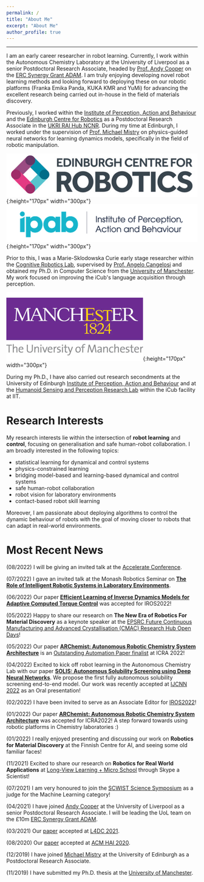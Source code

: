 ```yaml
---
permalink: /
title: "About Me"
excerpt: "About Me"
author_profile: true
---
```


------
I am an early career researcher in robot learning. Currently, I work within the Autonomous Chemistry Laboratory at the University of Liverpool as a senior Postdoctoral Research Associate, headed by [Prof. Andy Cooper](https://www.liverpool.ac.uk/chemistry/staff/andrew-cooper/) on the [ERC Synergy Grant ADAM](https://cordis.europa.eu/project/id/856405). I am truly enjoying developing novel robot learning methods and looking forward to deploying these on our robotic platforms (Franka Emika Panda, KUKA KMR and YuMi) for advancing the excellent research being carried out in-house in the field of materials discovery. 

Previously, I worked within the [Institute of Perception, Action and Behaviour](http://web.inf.ed.ac.uk/ipab) and the [Edinburgh Centre for Robotics](https://www.edinburgh-robotics.org/) as a Postdoctoral Research Associate in the [UKRI RAI Hub NCNR](https://www.ncnr.org.uk/). During my time at Edinburgh, I worked under the supervision of [Prof. Michael Mistry](https://homepages.inf.ed.ac.uk/mmistry/) on physics-guided neural networks for learning dynamics models, specifically in the field of robotic manipulation.  

![](/images/ecr.jpg){:height="170px" width="300px"} ![](/images/ipab.png){:height="170px" width="300px"}   

Prior to this, I was a Marie-Sklodowska Curie early stage researcher within the [Cognitive Robotics Lab](https://corolab.github.io/), supervised by [Prof. Angelo Cangelosi](https://www.research.manchester.ac.uk/portal/angelo.cangelosi.html) and obtained my Ph.D. in Computer Science from the [University of Manchester](https://www.manchester.ac.uk/). My work focused on improving the iCub's language acquisition through perception.  

![](/images/uom.jpeg){:height="170px" width="300px"}   

During my Ph.D., I have also carried out research secondments at the University of Edinburgh [Institute of Perception, Action and Behaviour](http://web.inf.ed.ac.uk/ipab) and at the [Humanoid Sensing and Perception Research Lab](https://www.iit.it/research/lines/humanoid-sensing-and-perception) within the iCub facility at IIT.

# Research Interests

My research interests lie within the intersection of **robot learning** and **control**, focusing on generalisation and safe human-robot collaboration. I am broadly interested in the following topics: 

* statistical learning for dynamical and control systems
* physics-constrained learning
* bridging model-based and learning-based dynamical and control systems
* safe human-robot collaboration 
* robot vision for laboratory environments
* contact-based robot skill learning

Moreover, I am passionate about deploying algorithms to control the dynamic behaviour of robots with the goal of moving closer to robots that can adapt in real-world environments.

# Most Recent News

(08/2022) I will be giving an invited talk at the [Accelerate Conference](https://accelerateconf.utoronto.ca/program/).

(07/2022) I gave an invited talk at the Monash Robotics Seminar on [__The Role of Intelligent Robotic Systems in Laboratory Environments__](https://www.monash.edu/engineering/robotics/news-and-events/events/robotics-seminar-the-role-of-intelligent-robotic-systems-in-laboratory-environments).

(06/2022) Our paper [__Efficient Learning of Inverse Dynamics Models for Adaptive Computed Torque Control__](https://arxiv.org/pdf/2205.04796.pdf) was accepted for IROS2022! 

(05/2022) Happy to share our research on __The New Era of Robotics For Material Discovery__ as a keynote speaker at the [EPSRC Future Continuous Manufacturing and Advanced Crystallisation (CMAC) Research Hub Open Days](https://cmac.ac.uk/events-database/cmac-open-day-2022-hub-and-articular-showcase)! 

(05/2022) Our paper [__ARChemist: Autonomous Robotic Chemistry System Architecture__](https://arxiv.org/abs/2204.13571) is an [Outstanding Automation Paper finalist](https://www.icra2022.org/program/awards) at ICRA 2022!

(04/2022) Excited to kick off robot learning in the Autonomous Chemistry Lab with our paper [__SOLIS: Autonomous Solubility Screening using Deep Neural Networks__](https://arxiv.org/abs/2203.10970). We propose the first fully autonomous solubility screening end-to-end model. Our work was recently accepted at [IJCNN 2022](https://wcci2022.org/) as an Oral presentation!

(02/2022) I have been invited to serve as an Associate Editor for [IROS2022](https://iros2022.org/)! 

(01/2022) Our paper [__ARChemist: Autonomous Robotic Chemistry System Architecture__](https://arxiv.org/abs/2204.13571) was accepted for ICRA2022! A step forward towards using robotic platforms in Chemistry laboratories :) 

(01/2022) I really enjoyed presenting and discussing our work on __Robotics for Material Discovery__ at the Finnish Centre for AI, and seeing some old familiar faces!

(11/2021) Excited to share our research on __Robotics for Real World Applications__ at [Long-View Learning + Micro School](https://twitter.com/long_view_atx/status/1460299755628773386) through Skype a Scientist! 

(07/2021) I am very honoured to join the [SCWIST Science Symposium](https://scwist.ca/forms/young-scientists-on-board/?swcfpc=1) as a judge for the Machine Learning category!

(04/2021) I have joined [Andy Cooper](https://www.liverpool.ac.uk/chemistry/staff/andrew-cooper/) at the University of Liverpool as a senior Postdoctoral Research Associate. I will be leading the UoL team on the £10m [ERC Synergy Grant ADAM](http://erc-adam.eu/).

(03/2021) Our [paper](http://proceedings.mlr.press/v144/pizzuto21a.html) accepted at [L4DC 2021](https://l4dc.ethz.ch/).

(08/2020) Our [paper](https://arxiv.org/abs/2008.13585) accepted at [ACM HAI 2020](http://hai-conference.net/hai2020/).

(12/2019) I have joined [Michael Mistry](http://homepages.inf.ed.ac.uk/mmistry/index.html) at the University of Edinburgh as a Postdoctoral Research Associate.

(11/2019) I have submitted my Ph.D. thesis at the [University of Manchester](https://www.cs.manchester.ac.uk/).


